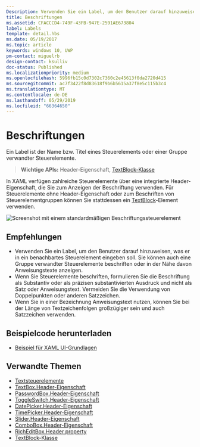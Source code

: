 ```yaml
---
Description: Verwenden Sie ein Label, um den Benutzer darauf hinzuweisen, was er in ein benachbartes Steuerelement eingeben soll. Sie können auch eine Gruppe verwandter Steuerelemente beschriften oder in der Nähe davon Anweisungstexte anzeigen.
title: Beschriftungen
ms.assetid: CFACCCD4-749F-43FB-947E-2591AE673804
label: Labels
template: detail.hbs
ms.date: 05/19/2017
ms.topic: article
keywords: windows 10, UWP
pm-contact: miguelrb
design-contact: ksulliv
doc-status: Published
ms.localizationpriority: medium
ms.openlocfilehash: 5996fb15c0d7302c7360c2e45613f0da2720d415
ms.sourcegitcommit: ac7f3422f8d83618f9b6b5615a37f8e5c115b3c4
ms.translationtype: MT
ms.contentlocale: de-DE
ms.lasthandoff: 05/29/2019
ms.locfileid: "66364650"
---
```

# <a name="labels"></a>Beschriftungen

 

Ein Label ist der Name bzw. Titel eines Steuerelements oder einer Gruppe verwandter Steuerelemente.

> **Wichtige APIs:** Header-Eigenschaft, [TextBlock-Klasse](https://docs.microsoft.com/uwp/api/Windows.UI.Xaml.Controls.TextBlock)

In XAML verfügen zahlreiche Steuerelemente über eine integrierte Header-Eigenschaft, die Sie zum Anzeigen der Beschriftung verwenden. Für Steuerelemente ohne Header-Eigenschaft oder zum Beschriften von Steuerelementgruppen können Sie stattdessen ein [TextBlock](https://docs.microsoft.com/uwp/api/Windows.UI.Xaml.Controls.TextBlock)-Element verwenden.

![Screenshot mit einem standardmäßigen Beschriftungssteuerelement](images/label-standard.png)

## <a name="recommendations"></a>Empfehlungen


-   Verwenden Sie ein Label, um den Benutzer darauf hinzuweisen, was er in ein benachbartes Steuerelement eingeben soll. Sie können auch eine Gruppe verwandter Steuerelemente beschriften oder in der Nähe davon Anweisungstexte anzeigen.
-   Wenn Sie Steuerelemente beschriften, formulieren Sie die Beschriftung als Substantiv oder als präzisen substantivierten Ausdruck und nicht als Satz oder Anweisungstext. Vermeiden Sie die Verwendung von Doppelpunkten oder anderen Satzzeichen.
-   Wenn Sie in einer Bezeichnung Anweisungstext nutzen, können Sie bei der Länge von Textzeichenfolgen großzügiger sein und auch Satzzeichen verwenden.


## <a name="get-the-sample-code"></a>Beispielcode herunterladen
* [Beispiel für XAML UI-Grundlagen](https://github.com/Microsoft/Windows-universal-samples/blob/master/Samples/XamlUIBasics)

## <a name="related-topics"></a>Verwandte Themen
* [Textsteuerelemente](text-controls.md)
* [TextBox.Header-Eigenschaft](https://docs.microsoft.com/uwp/api/windows.ui.xaml.controls.textbox.header)
* [PasswordBox.Header-Eigenschaft](https://docs.microsoft.com/uwp/api/windows.ui.xaml.controls.passwordbox.header)
* [ToggleSwitch.Header-Eigenschaft](https://docs.microsoft.com/uwp/api/windows.ui.xaml.controls.toggleswitch.header)
* [DatePicker.Header-Eigenschaft](https://docs.microsoft.com/uwp/api/windows.ui.xaml.controls.datepicker.header)
* [TimePicker.Header-Eigenschaft](https://docs.microsoft.com/uwp/api/windows.ui.xaml.controls.timepicker.header)
* [Slider.Header-Eigenschaft](https://docs.microsoft.com/uwp/api/windows.ui.xaml.controls.slider.header)
* [ComboBox.Header-Eigenschaft](https://docs.microsoft.com/uwp/api/windows.ui.xaml.controls.combobox.header)
* [RichEditBox.Header property](https://docs.microsoft.com/uwp/api/windows.ui.xaml.controls.richeditbox.header)
* [TextBlock-Klasse](https://docs.microsoft.com/uwp/api/Windows.UI.Xaml.Controls.TextBlock)

 

 




